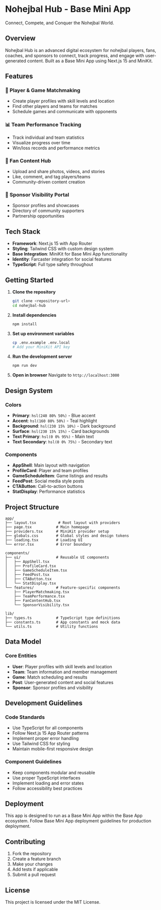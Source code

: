 # Nohejbal Hub - Base Mini App

Connect, Compete, and Conquer the Nohejbal World.

## Overview

Nohejbal Hub is an advanced digital ecosystem for nohejbal players, fans, coaches, and sponsors to connect, track progress, and engage with user-generated content. Built as a Base Mini App using Next.js 15 and MiniKit.

## Features

### 🎯 Player & Game Matchmaking
- Create player profiles with skill levels and location
- Find other players and teams for matches
- Schedule games and communicate with opponents

### 📊 Team Performance Tracking
- Track individual and team statistics
- Visualize progress over time
- Win/loss records and performance metrics

### 📱 Fan Content Hub
- Upload and share photos, videos, and stories
- Like, comment, and tag players/teams
- Community-driven content creation

### 🤝 Sponsor Visibility Portal
- Sponsor profiles and showcases
- Directory of community supporters
- Partnership opportunities

## Tech Stack

- **Framework**: Next.js 15 with App Router
- **Styling**: Tailwind CSS with custom design system
- **Base Integration**: MiniKit for Base Mini App functionality
- **Identity**: Farcaster integration for social features
- **TypeScript**: Full type safety throughout

## Getting Started

1. **Clone the repository**
   ```bash
   git clone <repository-url>
   cd nohejbal-hub
   ```

2. **Install dependencies**
   ```bash
   npm install
   ```

3. **Set up environment variables**
   ```bash
   cp .env.example .env.local
   # Add your MiniKit API key
   ```

4. **Run the development server**
   ```bash
   npm run dev
   ```

5. **Open in browser**
   Navigate to `http://localhost:3000`

## Design System

### Colors
- **Primary**: `hsl(240 80% 50%)` - Blue accent
- **Accent**: `hsl(160 80% 50%)` - Teal highlight
- **Background**: `hsl(230 15% 10%)` - Dark background
- **Surface**: `hsl(230 15% 15%)` - Card backgrounds
- **Text Primary**: `hsl(0 0% 95%)` - Main text
- **Text Secondary**: `hsl(0 0% 75%)` - Secondary text

### Components
- **AppShell**: Main layout with navigation
- **ProfileCard**: Player and team profiles
- **GameScheduleItem**: Game listings and results
- **FeedPost**: Social media style posts
- **CTAButton**: Call-to-action buttons
- **StatDisplay**: Performance statistics

## Project Structure

```
app/
├── layout.tsx          # Root layout with providers
├── page.tsx           # Main homepage
├── providers.tsx      # MiniKit provider setup
├── globals.css        # Global styles and design tokens
├── loading.tsx        # Loading UI
└── error.tsx          # Error boundary

components/
├── ui/                # Reusable UI components
│   ├── AppShell.tsx
│   ├── ProfileCard.tsx
│   ├── GameScheduleItem.tsx
│   ├── FeedPost.tsx
│   ├── CTAButton.tsx
│   └── StatDisplay.tsx
└── features/          # Feature-specific components
    ├── PlayerMatchmaking.tsx
    ├── TeamPerformance.tsx
    ├── FanContentHub.tsx
    └── SponsorVisibility.tsx

lib/
├── types.ts           # TypeScript type definitions
├── constants.ts       # App constants and mock data
└── utils.ts           # Utility functions
```

## Data Model

### Core Entities
- **User**: Player profiles with skill levels and location
- **Team**: Team information and member management
- **Game**: Match scheduling and results
- **Post**: User-generated content and social features
- **Sponsor**: Sponsor profiles and visibility

## Development Guidelines

### Code Standards
- Use TypeScript for all components
- Follow Next.js 15 App Router patterns
- Implement proper error handling
- Use Tailwind CSS for styling
- Maintain mobile-first responsive design

### Component Guidelines
- Keep components modular and reusable
- Use proper TypeScript interfaces
- Implement loading and error states
- Follow accessibility best practices

## Deployment

This app is designed to run as a Base Mini App within the Base App ecosystem. Follow Base Mini App deployment guidelines for production deployment.

## Contributing

1. Fork the repository
2. Create a feature branch
3. Make your changes
4. Add tests if applicable
5. Submit a pull request

## License

This project is licensed under the MIT License.
